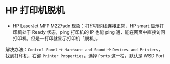 # HP 打印机脱机

* HP LaserJet MFP M227sdn
现象：打印机网线连接正常，HP smart 显示打印机处于 Ready 状态，ping 打印机的 IP 也能 ping 通，能在网页中直接访问打印机。但是一打印就显示打印机「脱机」。

解决办法：`Control Panel` -> `Hardware and Sound` -> `Devices and Printers`，找到打印机，右键 `Printer Properties`，选择 `Ports` 这一栏，默认是 WSD Port 
<!--stackedit_data:
eyJoaXN0b3J5IjpbMTI1OTQ1MTEyMF19
-->